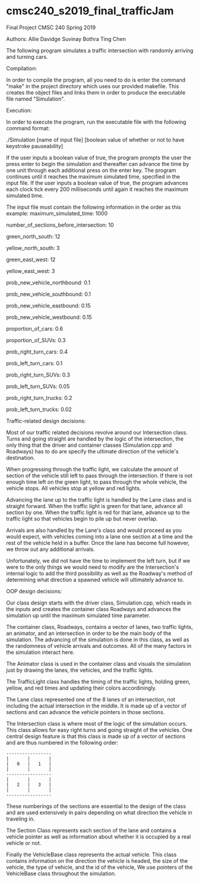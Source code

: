 # cmsc240_s2019_final_trafficJam

Final Project CMSC 240 Spring 2019

Authors:
    Allie Davidge
    Suvinay Bothra
    Ting Chen

The following program simulates a traffic intersection with randomly arriving
and turning cars.


Compilation:

In order to compile the program, all you need to do is enter the command "make"
in the project directory which uses our provided makefile. This creates the 
object files and links them in order to produce the executable file named
"Simulation".


Execution:

In order to execute the program, run the executable file with the following command
format:

./Simulation [name of input file] [boolean value of whether or not to have keystroke pauseability]

If the user inputs a boolean value of true, the program prompts the user the press enter to 
begin the simulation and thereafter can advance the time by one unit through each additional
press on the enter key. The program continues until it reaches the maximum simulated time, 
specified in the input file. If the user inputs a boolean value of true, the program advances
each clock tick every 200 milliseconds until again it reaches the maximum simulated time.

The input file must contain the following information in the order as this example:
maximum_simulated_time:                 1000

number_of_sections_before_intersection:   10

green_north_south:                        12

yellow_north_south:                        3

green_east_west:                          12

yellow_east_west:                          3

prob_new_vehicle_northbound:               0.1

prob_new_vehicle_southbound:               0.1

prob_new_vehicle_eastbound:                0.15

prob_new_vehicle_westbound:                0.15

proportion_of_cars:                        0.6

proportion_of_SUVs:                        0.3

prob_right_turn_cars:                      0.4

prob_left_turn_cars:                       0.1

prob_right_turn_SUVs:                      0.3

prob_left_turn_SUVs:                       0.05

prob_right_turn_trucks:                    0.2

prob_left_turn_trucks:                     0.02


Traffic-related design decisions: 

Most of our traffic related decisions revolve around our Intersection class.
Turns and going straight are handled by the logic of the intersection, the only
thing that the driver and container classes (Simulation.cpp and Roadways) has
to do are specify the ultimate direction of the vehicle's destination. 

When progressing through the traffic light, we calculate the amount 
of section of the vehicle still left to pass through the intersection. If 
there is not enough time left on the green light, to pass through the whole 
vehicle, the vehicle stops. All vehicles stop at yellow and red lights.

Advancing the lane up to the traffic light is handled by the Lane class
and is straight forward. When the traffic light is green for that lane,
advance all section by one. When the traffic light is red for that lane,
advance up to the traffic light so that vehicles begin to pile up but never
overlap.

Arrivals are also handled by the Lane's class and would proceed as you would expect,
with vehicles coming into a lane one section at a time and the rest of the vehicle held
in a buffer. Once the lane has become full however, we throw out any additional arrivals.

Unfortunately, we did not have the time to implement the left turn, but if we were to
the only things we would need to modify are the Intersection's internal logic to add
the third possibility as well as the Roadway's method of determining what direction a
spawned vehicle will ultimately advance to. 


OOP design decisions:

Our class design starts with the driver class, Simulation.cpp, which reads in the inputs
and creates the container class Roadways and advances the simulation up until the maximum
simulated time parameter.

The container class, Roadways, contains a vector of lanes, two traffic lights, an animator,
and an intersection in order to be the main body of the simulation. The advancing of the 
simulation is done in this class, as well as the randomness of vehicle arrivals and outcomes.
All of the many factors in the simulation interact here.

The Animator class is used in the container class and visuals the simulation just by drawing the 
lanes, the vehicles, and the traffic lights.

The TrafficLight class handles the timing of the traffic lights, holding green, yellow, and
red times and updating their colors accordiningly.

The Lane class represented one of the 8 lanes of an intersection, not including the actual
intersection in the middle. It is made up of a vector of sections and can advance the vehicle
pointers in those sections.

The Intersection class is where most of the logic of the simulation occurs. This class allows 
for easy right turns and going straight of the vehicles. One central design feature is that
this class is made up of a vector of sections and are thus numbered in the following order:

    -----------------
    |       |       |
    |   0   |   1   |
    |       |       |
    -----------------
    |       |       |
    |   2   |   3   | 
    |       |       |
    -----------------

These numberings of the sections are essential to the design of the class and are used extensively
in pairs depending on what direction the vehicle in traveling in.

The Section Class represents each section of the lane and contains a vehicle pointer as well as
information about whether it is occupied by a real vehicle or not.

Finally the VehicleBase class represents the actual vehicle. This class contains information on the 
direction the vehicle is headed, the size of the vehicle, the type of vehicle, and the id of the vehicle,
We use pointers of the VehicleBase class throughout the simulation.
    
